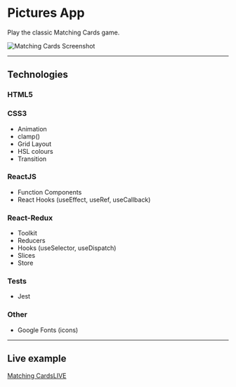 # Pictures App

Play the classic Matching Cards game.

![Matching Cards Screenshot](https://small-projects.s3.eu-west-2.amazonaws.com/matching_cards/capture.jpg)

---

## Technologies

### HTML5

### CSS3

* Animation
* clamp()
* Grid Layout
* HSL colours
* Transition

### ReactJS

* Function Components
* React Hooks (useEffect, useRef, useCallback)

### React-Redux

* Toolkit
* Reducers
* Hooks (useSelector, useDispatch)
* Slices
* Store

### Tests

* Jest

### Other

* Google Fonts (icons)

---

## Live example

[Matching CardsLIVE](https://react-matching-cards-live-120423.netlify.app/)
